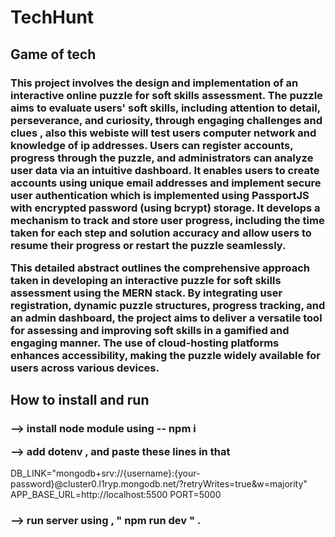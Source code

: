 # TechHunt
<h2> Game of tech </h2>

<h3>This project involves the design and implementation of an interactive online puzzle for soft skills
assessment. The puzzle aims to evaluate users' soft skills, including attention to detail, perseverance,
and curiosity, through engaging challenges and clues , also this webiste will test users computer network and knowledge of ip addresses. Users can register accounts, progress through
the puzzle, and administrators can analyze user data via an intuitive dashboard. 
It enables users to create accounts using unique email addresses and implement secure user
authentication which is implemented using PassportJS with encrypted password (using bcrypt) storage. It develops a mechanism to track and store user progress, including the time taken for each step and solution accuracy and allow users to resume their
progress or restart the puzzle seamlessly.

This detailed abstract outlines the comprehensive approach taken in developing an interactive puzzle
for soft skills assessment using the MERN stack. By integrating user registration, dynamic puzzle
structures, progress tracking, and an admin dashboard, the project aims to deliver a versatile tool for
assessing and improving soft skills in a gamified and engaging manner. The use of cloud-hosting
platforms enhances accessibility, making the puzzle widely available for users across various devices.
</h3>

<h2> How to install and run </h2>


<h3>--> install node module using -- npm i 

 --> add dotenv , and paste these lines in that
</h3>

DB_LINK="mongodb+srv://{username}:{your-password}@cluster0.l1ryp.mongodb.net/?retryWrites=true&w=majority"
APP_BASE_URL=http://localhost:5500
PORT=5000

<h3>--> run server using , " npm run dev " .</h3>


